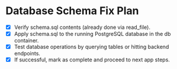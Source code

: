 # Database Schema Fix Plan

- [x] Verify schema.sql contents (already done via read_file).
- [x] Apply schema.sql to the running PostgreSQL database in the db container.
- [x] Test database operations by querying tables or hitting backend endpoints.
- [x] If successful, mark as complete and proceed to next app steps. 